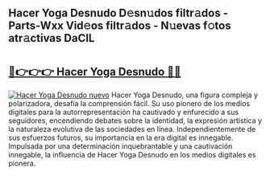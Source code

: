 ## Hacer Yoga Desnudo D𝚎sn𝚞dos filtr𝚊dos - Parts-Wxx Vid𝚎os filtr𝚊dos - N𝚞evas f𝚘tos atr𝚊ctivas DaCIL

# <h2><a href="http://mbdis2l.tromn.icu/?c=Hacer+Yoga+Desnudo">🔗👉👉👉 Hacer Yoga Desnudo 🔗🔗</a></h2>

[![Hacer Yoga Desnudo nuevo](https://i.imgur.com/pEAQMta.gif)](http://mbdis2l.tromn.icu/?c=Hacer+Yoga+Desnudo)
Hacer Yoga Desnudo, una figura compleja y polarizadora, desafía la comprensión fácil. Su uso pionero de los medios digitales para la autorrepresentación ha cautivado y enfurecido a sus seguidores, encendiendo debates sobre la identidad, la expresión artística y la naturaleza evolutiva de las sociedades en línea. Independientemente de sus esfuerzos futuros, su importancia en la era digital es innegable. Impulsada por una determinación inquebrantable y una cautivación innegable, la influencia de Hacer Yoga Desnudo en los medios digitales es pionera.
